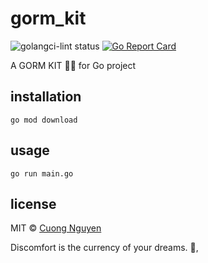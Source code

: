 # gorm_kit

![golangci-lint status](https://github.com/103cuong/gorm_kit/workflows/golangci-lint/badge.svg)
[![Go Report Card](https://goreportcard.com/badge/github.com/103cuong/gorm_kit)](https://goreportcard.com/report/github.com/103cuong/gorm_kit)

A GORM KIT 👰🏻 for Go project

## installation

```shell script
go mod download
```

## usage

```shell script
go run main.go
```

## license

MIT © [Cuong Nguyen](https://www.linkedin.com/in/cuong9/)


<!-- INSPIRATIONAL_QUOTE_START -->
Discomfort is the currency of your dreams.
👀,
<!-- INSPIRATIONAL_QUOTE_END -->
